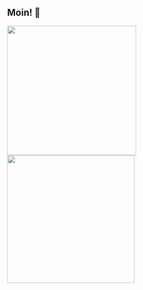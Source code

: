 ## Moin! 🍵

<p>
	<a href="https://github.com/wootwootwootwoot"><img width=300 src="https://github-readme-stats.vercel.app/api/top-langs?username=wootwootwootwoot&theme=dracula&hide_border=true&layout=compact&langs_count=8" /></a>
	<a href="https://github.com/wootwootwootwoot"><img width=296 src="https://github-readme-stats.vercel.app/api?username=wootwootwootwoot&theme=dracula&hide_border=true&show_icons=true&hide_rank=true" /></a>
</p>
